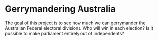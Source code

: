 # Gerrymandering Australia

The goal of this project is to see how much we can gerrymander the Australian Federal electoral divisions. Who will win in each election? Is it possible to make parliament entirely out of independents?
